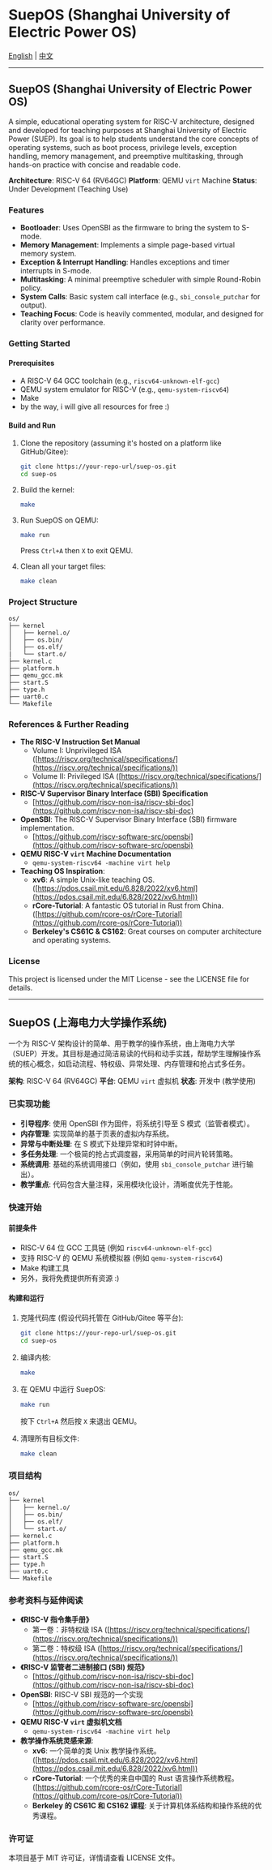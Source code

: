 # SuepOS (Shanghai University of Electric Power OS)

[English](#suepos-shanghai-university-of-electric-power-os-1) | [中文](#suepos-上海电力大学操作系统)

---

## SuepOS (Shanghai University of Electric Power OS)

A simple, educational operating system for RISC-V architecture, designed and developed for teaching purposes at Shanghai University of Electric Power (SUEP). Its goal is to help students understand the core concepts of operating systems, such as boot process, privilege levels, exception handling, memory management, and preemptive multitasking, through hands-on practice with concise and readable code.

**Architecture**: RISC-V 64 (RV64GC)
**Platform**: QEMU `virt` Machine
**Status**: Under Development (Teaching Use)

### Features

*   **Bootloader**: Uses OpenSBI as the firmware to bring the system to S-mode.
*   **Memory Management**: Implements a simple page-based virtual memory system.
*   **Exception & Interrupt Handling**: Handles exceptions and timer interrupts in S-mode.
*   **Multitasking**: A minimal preemptive scheduler with simple Round-Robin policy.
*   **System Calls**: Basic system call interface (e.g., `sbi_console_putchar` for output).
*   **Teaching Focus**: Code is heavily commented, modular, and designed for clarity over performance.

### Getting Started

#### Prerequisites

*   A RISC-V 64 GCC toolchain (e.g., `riscv64-unknown-elf-gcc`)
*   QEMU system emulator for RISC-V (e.g., `qemu-system-riscv64`)
*   Make
*   by the way, i will give all resources for free :)

#### Build and Run

1.  Clone the repository (assuming it's hosted on a platform like GitHub/Gitee):
    ```bash
    git clone https://your-repo-url/suep-os.git
    cd suep-os
    ```

2.  Build the kernel:
    ```bash
    make
    ```

3.  Run SuepOS on QEMU:
    ```bash
    make run
    ```
    Press `Ctrl+A` then `X` to exit QEMU.

4.  Clean all your target files:
    ```bash
    make clean
    ```

### Project Structure

```
os/
├── kernel      
│   ├── kernel.o/          
│   ├── os.bin/       
│   ├── os.elf/ 
|   └── start.o/      
├── kernel.c 
├── platform.h
├── qemu_gcc.mk
├── start.S
├── type.h
├── uart0.c
└── Makefile
```

### References & Further Reading

*   **The RISC-V Instruction Set Manual**
    *   Volume I: Unprivileged ISA ([https://riscv.org/technical/specifications/](https://riscv.org/technical/specifications/))
    *   Volume II: Privileged ISA ([https://riscv.org/technical/specifications/](https://riscv.org/technical/specifications/))
*   **RISC-V Supervisor Binary Interface (SBI) Specification**
    *   [https://github.com/riscv-non-isa/riscv-sbi-doc](https://github.com/riscv-non-isa/riscv-sbi-doc)
*   **OpenSBI**: The RISC-V Supervisor Binary Interface (SBI) firmware implementation.
    *   [https://github.com/riscv-software-src/opensbi](https://github.com/riscv-software-src/opensbi)
*   **QEMU RISC-V `virt` Machine Documentation**
    *   `qemu-system-riscv64 -machine virt help`
*   **Teaching OS Inspiration**:
    *   **xv6**: A simple Unix-like teaching OS. ([https://pdos.csail.mit.edu/6.828/2022/xv6.html](https://pdos.csail.mit.edu/6.828/2022/xv6.html))
    *   **rCore-Tutorial**: A fantastic OS tutorial in Rust from China. ([https://github.com/rcore-os/rCore-Tutorial](https://github.com/rcore-os/rCore-Tutorial))
    *   **Berkeley's CS61C & CS162**: Great courses on computer architecture and operating systems.

### License

This project is licensed under the MIT License - see the LICENSE file for details.

---

## SuepOS (上海电力大学操作系统)

一个为 RISC-V 架构设计的简单、用于教学的操作系统，由上海电力大学（SUEP）开发。其目标是通过简洁易读的代码和动手实践，帮助学生理解操作系统的核心概念，如启动流程、特权级、异常处理、内存管理和抢占式多任务。

**架构**: RISC-V 64 (RV64GC)
**平台**: QEMU `virt` 虚拟机
**状态**: 开发中 (教学使用)

### 已实现功能

*   **引导程序**: 使用 OpenSBI 作为固件，将系统引导至 S 模式（监管者模式）。
*   **内存管理**: 实现简单的基于页表的虚拟内存系统。
*   **异常与中断处理**: 在 S 模式下处理异常和时钟中断。
*   **多任务处理**: 一个极简的抢占式调度器，采用简单的时间片轮转策略。
*   **系统调用**: 基础的系统调用接口（例如，使用 `sbi_console_putchar` 进行输出）。
*   **教学重点**: 代码包含大量注释，采用模块化设计，清晰度优先于性能。

### 快速开始

#### 前提条件

*   RISC-V 64 位 GCC 工具链 (例如 `riscv64-unknown-elf-gcc`)
*   支持 RISC-V 的 QEMU 系统模拟器 (例如 `qemu-system-riscv64`)
*   Make 构建工具
*   另外，我将免费提供所有资源 :)

#### 构建和运行

1.  克隆代码库 (假设代码托管在 GitHub/Gitee 等平台):
    ```bash
    git clone https://your-repo-url/suep-os.git
    cd suep-os
    ```

2.  编译内核:
    ```bash
    make
    ```

3.  在 QEMU 中运行 SuepOS:
    ```bash
    make run
    ```
    按下 `Ctrl+A` 然后按 `X` 来退出 QEMU。

4.  清理所有目标文件:
    ```bash
    make clean
    ```

### 项目结构

```
os/
├── kernel      
│   ├── kernel.o/          
│   ├── os.bin/       
│   ├── os.elf/ 
│   └── start.o/      
├── kernel.c 
├── platform.h
├── qemu_gcc.mk
├── start.S
├── type.h
├── uart0.c
└── Makefile
```

### 参考资料与延伸阅读

*   **《RISC-V 指令集手册》**
    *   第一卷：非特权级 ISA ([https://riscv.org/technical/specifications/](https://riscv.org/technical/specifications/))
    *   第二卷：特权级 ISA ([https://riscv.org/technical/specifications/](https://riscv.org/technical/specifications/))
*   **《RISC-V 监管者二进制接口 (SBI) 规范》**
    *   [https://github.com/riscv-non-isa/riscv-sbi-doc](https://github.com/riscv-non-isa/riscv-sbi-doc)
*   **OpenSBI**: RISC-V SBI 规范的一个实现
    *   [https://github.com/riscv-software-src/opensbi](https://github.com/riscv-software-src/opensbi)
*   **QEMU RISC-V `virt` 虚拟机文档**
    *   `qemu-system-riscv64 -machine virt help`
*   **教学操作系统灵感来源**:
    *   **xv6**: 一个简单的类 Unix 教学操作系统。([https://pdos.csail.mit.edu/6.828/2022/xv6.html](https://pdos.csail.mit.edu/6.828/2022/xv6.html))
    *   **rCore-Tutorial**: 一个优秀的来自中国的 Rust 语言操作系统教程。([https://github.com/rcore-os/rCore-Tutorial](https://github.com/rcore-os/rCore-Tutorial))
    *   **Berkeley 的 CS61C 和 CS162 课程**: 关于计算机体系结构和操作系统的优秀课程。

### 许可证

本项目基于 MIT 许可证，详情请查看 LICENSE 文件。

